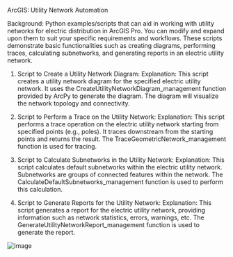 ArcGIS: Utility Network Automation

Background:
 Python examples/scripts that can aid in working with utility networks for electric distribution in ArcGIS Pro. You can modify and expand upon them to suit your specific requirements and workflows. These scripts demonstrate basic functionalities such as creating diagrams, performing traces, calculating subnetworks, and generating reports in an electric utility network.
 
1) Script to Create a Utility Network Diagram:
Explanation: This script creates a utility network diagram for the specified electric utility network. It uses the CreateUtilityNetworkDiagram_management function provided by ArcPy to generate the diagram. The diagram will visualize the network topology and connectivity.



2) Script to Perform a Trace on the Utility Network:
Explanation: This script performs a trace operation on the electric utility network starting from specified points (e.g., poles). It traces downstream from the starting points and returns the result. The TraceGeometricNetwork_management function is used for tracing.



3) Script to Calculate Subnetworks in the Utility Network:
Explanation: This script calculates default subnetworks within the electric utility network. Subnetworks are groups of connected features within the network. The CalculateDefaultSubnetworks_management function is used to perform this calculation.



4) Script to Generate Reports for the Utility Network:
Explanation: This script generates a report for the electric utility network, providing information such as network statistics, errors, warnings, etc. The GenerateUtilityNetworkReport_management function is used to generate the report.

![image](https://github.com/allenaguas/GIS/assets/79226456/d9b29160-0dcd-404e-9ce5-a46f7073a0b9)
